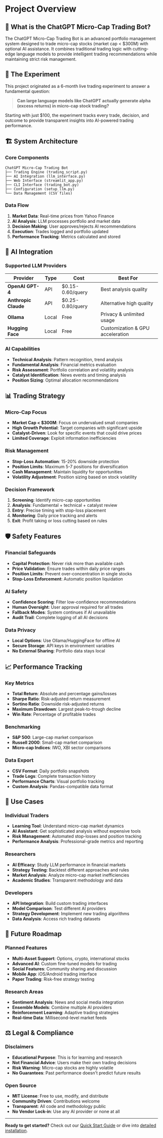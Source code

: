 # Project Overview

## 🎯 What is the ChatGPT Micro-Cap Trading Bot?

The ChatGPT Micro-Cap Trading Bot is an advanced portfolio management system designed to trade micro-cap stocks (market cap < $300M) with optional AI assistance. It combines traditional trading logic with cutting-edge language models to provide intelligent trading recommendations while maintaining strict risk management.

## 🔬 The Experiment

This project originated as a 6-month live trading experiment to answer a fundamental question:

> **Can large language models like ChatGPT actually generate alpha (excess returns) in micro-cap stock trading?**

Starting with just $100, the experiment tracks every trade, decision, and outcome to provide transparent insights into AI-powered trading performance.

## 🏗️ System Architecture

### Core Components

```
ChatGPT Micro-Cap Trading Bot
├── Trading Engine (trading_script.py)
├── AI Integration (llm_interface.py)
├── Web Interface (streamlit_app.py)
├── CLI Interface (trading_bot.py)
├── Configuration (setup_llm.py)
└── Data Management (CSV files)
```

### Data Flow
1. **Market Data**: Real-time prices from Yahoo Finance
2. **AI Analysis**: LLM processes portfolio and market data
3. **Decision Making**: User approves/rejects AI recommendations
4. **Execution**: Trades logged and portfolio updated
5. **Performance Tracking**: Metrics calculated and stored

## 🤖 AI Integration

### Supported LLM Providers

| Provider | Type | Cost | Best For |
|----------|------|------|----------|
| **OpenAI GPT-4** | API | $0.15-0.60/query | Best analysis quality |
| **Anthropic Claude** | API | $0.25-0.80/query | Alternative high quality |
| **Ollama** | Local | Free | Privacy & unlimited usage |
| **Hugging Face** | Local | Free | Customization & GPU acceleration |

### AI Capabilities
- **Technical Analysis**: Pattern recognition, trend analysis
- **Fundamental Analysis**: Financial metrics evaluation
- **Risk Assessment**: Portfolio correlation and volatility analysis
- **Catalyst Identification**: News events and timing analysis
- **Position Sizing**: Optimal allocation recommendations

## 📊 Trading Strategy

### Micro-Cap Focus
- **Market Cap < $300M**: Focus on undervalued small companies
- **High Growth Potential**: Target companies with significant upside
- **Catalyst-Driven**: Look for specific events that could drive prices
- **Limited Coverage**: Exploit information inefficiencies

### Risk Management
- **Stop-Loss Automation**: 15-20% downside protection
- **Position Limits**: Maximum 5-7 positions for diversification
- **Cash Management**: Maintain liquidity for opportunities
- **Volatility Adjustment**: Position sizing based on stock volatility

### Decision Framework
1. **Screening**: Identify micro-cap opportunities
2. **Analysis**: Fundamental + technical + catalyst review
3. **Entry**: Precise timing with stop-loss placement
4. **Monitoring**: Daily price tracking and alerts
5. **Exit**: Profit taking or loss cutting based on rules

## 🛡️ Safety Features

### Financial Safeguards
- **Capital Protection**: Never risk more than available cash
- **Price Validation**: Ensure trades within daily price ranges
- **Position Limits**: Prevent over-concentration in single stocks
- **Stop-Loss Enforcement**: Automatic position liquidation

### AI Safety
- **Confidence Scoring**: Filter low-confidence recommendations
- **Human Oversight**: User approval required for all trades
- **Fallback Modes**: System continues if AI unavailable
- **Audit Trail**: Complete logging of all AI decisions

### Data Privacy
- **Local Options**: Use Ollama/HuggingFace for offline AI
- **Secure Storage**: API keys in environment variables
- **No External Sharing**: Portfolio data stays local

## 📈 Performance Tracking

### Key Metrics
- **Total Return**: Absolute and percentage gains/losses
- **Sharpe Ratio**: Risk-adjusted return measurement
- **Sortino Ratio**: Downside risk-adjusted returns
- **Maximum Drawdown**: Largest peak-to-trough decline
- **Win Rate**: Percentage of profitable trades

### Benchmarking
- **S&P 500**: Large-cap market comparison
- **Russell 2000**: Small-cap market comparison
- **Micro-cap Indices**: IWO, XBI sector comparisons

### Data Export
- **CSV Format**: Daily portfolio snapshots
- **Trade Logs**: Complete transaction history
- **Performance Charts**: Visual portfolio tracking
- **Custom Analysis**: Pandas-compatible data format

## 🎯 Use Cases

### Individual Traders
- **Learning Tool**: Understand micro-cap market dynamics
- **AI Assistant**: Get sophisticated analysis without expensive tools
- **Risk Management**: Automated stop-losses and position tracking
- **Performance Analysis**: Professional-grade metrics and reporting

### Researchers
- **AI Efficacy**: Study LLM performance in financial markets
- **Strategy Testing**: Backtest different approaches and rules
- **Market Analysis**: Analyze micro-cap market inefficiencies
- **Academic Studies**: Transparent methodology and data

### Developers
- **API Integration**: Build custom trading interfaces
- **Model Comparison**: Test different AI providers
- **Strategy Development**: Implement new trading algorithms
- **Data Analysis**: Access rich trading datasets

## 🚀 Future Roadmap

### Planned Features
- **Multi-Asset Support**: Options, crypto, international stocks
- **Advanced AI**: Custom fine-tuned models for trading
- **Social Features**: Community sharing and discussion
- **Mobile App**: iOS/Android trading interface
- **Paper Trading**: Risk-free strategy testing

### Research Areas
- **Sentiment Analysis**: News and social media integration
- **Ensemble Models**: Combine multiple AI providers
- **Reinforcement Learning**: Adaptive trading strategies
- **Real-time Data**: Millisecond-level market feeds

## ⚖️ Legal & Compliance

### Disclaimers
- **Educational Purpose**: This is for learning and research
- **Not Financial Advice**: Users make their own trading decisions
- **Risk Warning**: Micro-cap stocks are highly volatile
- **No Guarantees**: Past performance doesn't predict future results

### Open Source
- **MIT License**: Free to use, modify, and distribute
- **Community Driven**: Contributions welcome
- **Transparent**: All code and methodology public
- **No Vendor Lock-in**: Use any AI provider or none at all

---

**Ready to get started?** Check out our [Quick Start Guide](quick-start.md) or dive into [detailed installation](../installation/basic-setup.md).